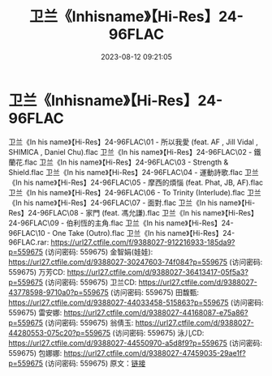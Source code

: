 ﻿---
title: 卫兰《Inhisname》【Hi-Res】24-96FLAC
date: 2023-08-12 09:21:05
categories: APE、FLAC、MP3
tags: 华语中文
---
# 卫兰《Inhisname》【Hi-Res】24-96FLAC

卫兰《In his name》【Hi-Res】24-96FLAC\01 -
所以我愛 (feat. AF , Jill Vidal , SHIMICA , Daniel Chu).flac
卫兰《In his name》【Hi-Res】24-96FLAC\02 - 鐵蘭花.flac
卫兰《In his name》【Hi-Res】24-96FLAC\03 - Strength &
Shield.flac
卫兰《In his name》【Hi-Res】24-96FLAC\04 - 運動詩歌.flac
卫兰《In his name》【Hi-Res】24-96FLAC\05 - 摩西的煩惱 (feat. Phat, JB,
AF).flac
卫兰《In his name》【Hi-Res】24-96FLAC\06 - To Trinity
(Interlude).flac
卫兰《In his name》【Hi-Res】24-96FLAC\07 - 面對.flac
卫兰《In his name》【Hi-Res】24-96FLAC\08 - 家門 (feat. 馮允謙).flac
卫兰《In his name》【Hi-Res】24-96FLAC\09 - 伯利恆的主角.flac
卫兰《In his name》【Hi-Res】24-96FLAC\10 - One Take (Outro).flac
卫兰《In his name》【Hi-Res】24-96FLAC.rar: https://url27.ctfile.com/f/9388027-912216933-185da9?p=559675
(访问密码: 559675)
金智娟(娃娃): https://url27.ctfile.com/d/9388027-30247603-74f084?p=559675
(访问密码: 559675)
万芳CD: https://url27.ctfile.com/d/9388027-36413417-05f5a3?p=559675
(访问密码: 559675)
卫兰CD: https://url27.ctfile.com/d/9388027-43778598-9710a0?p=559675
(访问密码: 559675)
田馥甄: https://url27.ctfile.com/d/9388027-44033458-515863?p=559675
(访问密码: 559675)
雷安娜: https://url27.ctfile.com/d/9388027-44168087-e75a86?p=559675
(访问密码: 559675)
翁倩玉: https://url27.ctfile.com/d/9388027-44280553-075c20?p=559675
(访问密码: 559675)
泳儿CD: https://url27.ctfile.com/d/9388027-44550970-a5d8f9?p=559675
(访问密码: 559675)
包娜娜: https://url27.ctfile.com/d/9388027-47459035-29ae1f?p=559675
(访问密码: 559675)
原文：[链接](https://blog.sina.com.cn/s/blog_1647c7e760103132d.html)